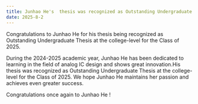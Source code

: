 ```yaml
---
title: Junhao He's  thesis was recognized as Outstanding Undergraduate Thesis at the college-level  for the Class of 2025.
date: 2025-8-2
---
```


Congratulations to Junhao He for his thesis being recognized as Outstanding Undergraduate Thesis at the college-level  for the Class of 2025.

<!--more-->

During the 2024-2025 academic year, Junhao He has been dedicated to learning in the field of analog IC design and shows great innovation.His thesis was recognized as Outstanding Undergraduate Thesis at the college-level  for the Class of 2025. We hope Junhao He maintains her passion and achieves even greater success.

Congratulations once again to Junhao He !

